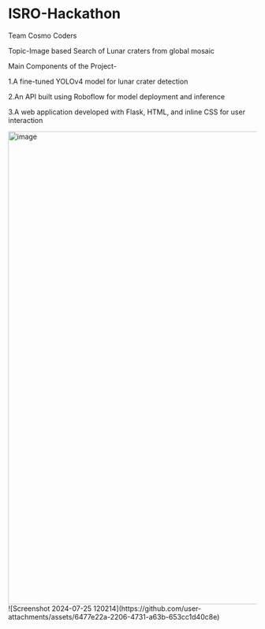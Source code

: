 # ISRO-Hackathon
Team Cosmo Coders

Topic-Image based Search of Lunar craters from global mosaic

Main Components of the Project-

1.A fine-tuned YOLOv4 model for lunar crater detection

2.An API built using Roboflow for model deployment and inference

3.A web application developed with Flask, HTML, and inline CSS for user interaction

<img width="960" alt="image" src="https://github.com/user-attachments/assets/33afdd10-1183-48a7-9f53-618ba3016742">
![Screenshot 2024-07-25 120214](https://github.com/user-attachments/assets/6477e22a-2206-4731-a63b-653cc1d40c8e)

